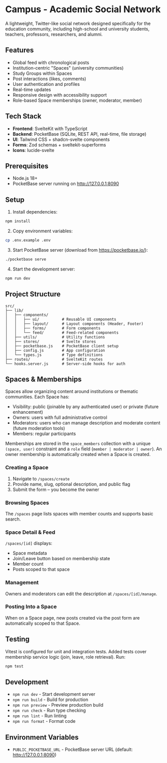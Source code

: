 # Campus - Academic Social Network

A lightweight, Twitter-like social network designed specifically for the education community, including high-school and university students, teachers, professors, researchers, and alumni.

## Features

- Global feed with chronological posts
- Institution-centric "Spaces" (university communities)
- Study Groups within Spaces
- Post interactions (likes, comments)
- User authentication and profiles
- Real-time updates
- Responsive design with accessibility support
 - Role-based Space memberships (owner, moderator, member)

## Tech Stack

- **Frontend**: SvelteKit with TypeScript
- **Backend**: PocketBase (SQLite, REST API, real-time, file storage)
- **UI**: Tailwind CSS + shadcn-svelte components
- **Forms**: Zod schemas + sveltekit-superforms
- **Icons**: lucide-svelte

## Prerequisites

- Node.js 18+ 
- PocketBase server running on http://127.0.0.1:8090

## Setup

1. Install dependencies:
```sh
npm install
```

2. Copy environment variables:
```sh
cp .env.example .env
```

3. Start PocketBase server (download from https://pocketbase.io/):
```sh
./pocketbase serve
```

4. Start the development server:
```sh
npm run dev
```

## Project Structure

```
src/
├── lib/
│   ├── components/
│   │   ├── ui/          # Reusable UI components
│   │   ├── layout/      # Layout components (Header, Footer)
│   │   ├── forms/       # Form components
│   │   └── feed/        # Feed-related components
│   ├── utils/           # Utility functions
│   ├── stores/          # Svelte stores
│   ├── pocketbase.js    # PocketBase client setup
│   ├── config.js        # App configuration
│   └── types.js         # Type definitions
├── routes/              # SvelteKit routes
└── hooks.server.js      # Server-side hooks for auth
```

## Spaces & Memberships

Spaces allow organizing content around institutions or thematic communities. Each Space has:

- Visibility: public (joinable by any authenticated user) or private (future enhancement)
- Owners: users with full administrative control
- Moderators: users who can manage description and moderate content (future moderation tools)
- Members: regular participants

Memberships are stored in the `space_members` collection with a unique `(space, user)` constraint and a `role` field (`member | moderator | owner`). An owner membership is automatically created when a Space is created.

### Creating a Space
1. Navigate to `/spaces/create`
2. Provide name, slug, optional description, and public flag
3. Submit the form – you become the owner

### Browsing Spaces
The `/spaces` page lists spaces with member counts and supports basic search.

### Space Detail & Feed
`/spaces/[id]` displays:
- Space metadata
- Join/Leave button based on membership state
- Member count
- Posts scoped to that space

### Management
Owners and moderators can edit the description at `/spaces/[id]/manage`.

### Posting Into a Space
When on a Space page, new posts created via the post form are automatically scoped to that Space.

## Testing

Vitest is configured for unit and integration tests. Added tests cover membership service logic (join, leave, role retrieval). Run:

```sh
npm test
```

## Development

- `npm run dev` - Start development server
- `npm run build` - Build for production
- `npm run preview` - Preview production build
- `npm run check` - Run type checking
- `npm run lint` - Run linting
- `npm run format` - Format code

## Environment Variables

- `PUBLIC_POCKETBASE_URL` - PocketBase server URL (default: http://127.0.0.1:8090)
